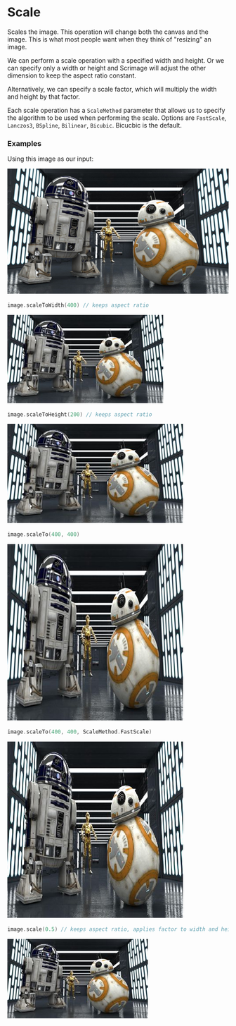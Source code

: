 Scale
=====

Scales the image. This operation will change both the canvas and the image.
This is what most people want when they think of "resizing" an image.

We can perform a scale operation with a specified width and height. Or we can specify only a width or height
and Scrimage will adjust the other dimension to keep the aspect ratio constant.

Alternatively, we can specify a scale factor, which will multiply the width and height by that factor.

Each scale operation has a `ScaleMethod` parameter that allows us to specify the algorithm to be used when
performing the scale. Options are `FastScale`, `Lanczos3`, `BSpline`, `Bilinear`, `Bicubic`. Bicucbic is the default.



### Examples

Using this image as our input:

![source image](images/input_640_360.jpg)


```kotlin
image.scaleToWidth(400) // keeps aspect ratio
```

![scale](images/scale_h200.jpg)

```kotlin
image.scaleToHeight(200) // keeps aspect ratio
```

![scale](images/scale_w400.jpg)

```kotlin
image.scaleTo(400, 400)
```

![scale](images/scale_400_400.jpg)

```kotlin
image.scaleTo(400, 400, ScaleMethod.FastScale)
```

![scale](images/scale_400_400_fast.jpg)

```kotlin
image.scale(0.5) // keeps aspect ratio, applies factor to width and height
```

![scale](images/scale_0.5.jpg)
